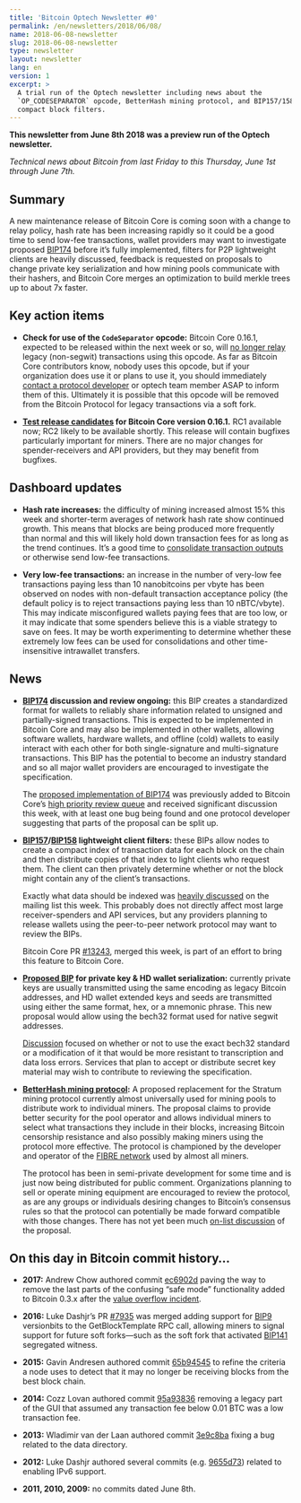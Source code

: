 ```yaml
---
title: 'Bitcoin Optech Newsletter #0'
permalink: /en/newsletters/2018/06/08/
name: 2018-06-08-newsletter
slug: 2018-06-08-newsletter
type: newsletter
layout: newsletter
lang: en
version: 1
excerpt: >
  A trial run of the Optech newsletter including news about the
  `OP_CODESEPARATOR` opcode, BetterHash mining protocol, and BIP157/158
  compact block filters.
---
```


**This newsletter from June 8th 2018 was a preview run of the Optech newsletter.**

*Technical news about Bitcoin from last Friday to this Thursday, June 1st through June 7th.*

## Summary

A new maintenance release of Bitcoin Core is coming soon with a change to relay policy, hash rate has been increasing rapidly so it could be a good time to send low-fee transactions, wallet providers may want to investigate proposed [BIP174][BIP174] before it’s fully implemented, filters for P2P lightweight clients are heavily discussed, feedback is requested on proposals to change private key serialization and how mining pools communicate with their hashers, and Bitcoin Core merges an optimization to build merkle trees up to about 7x faster.

[BIP174]: https://github.com/bitcoin/bips/blob/master/bip-0174.mediawiki

## Key action items

- **Check for use of the `CodeSeparator` opcode:** Bitcoin Core 0.16.1, expected to be released within the next week or so, will [no longer relay][standardness_rules] legacy (non-segwit) transactions using this opcode. As far as Bitcoin Core contributors know, nobody uses this opcode, but if your organization does use it or plans to use it, you should immediately [contact a protocol developer][contact_dev] or optech team member ASAP to inform them of this. Ultimately it is possible that this opcode will be removed from the Bitcoin Protocol for legacy transactions via a soft fork.

[contact_dev]: https://bitcoincore.org/en/contact/
[standardness_rules]: https://github.com/bitcoin/bitcoin/pull/11423

- **[Test release candidates][rc] for Bitcoin Core version 0.16.1.** RC1 available now; RC2 likely to be available shortly. This release will contain bugfixes particularly important for miners. There are no major changes for spender-receivers and API providers, but they may benefit from bugfixes.

[rc]: https://bitcoincore.org/bin/bitcoin-core-0.16.1/

## Dashboard updates

- **Hash rate increases:** the difficulty of mining increased almost 15% this week and shorter-term averages of network hash rate show continued growth. This means that blocks are being produced more frequently than normal and this will likely hold down transaction fees for as long as the trend continues. It’s a good time to [consolidate transaction outputs][consolidate] or otherwise send low-fee transactions.

[consolidate]: https://en.bitcoin.it/wiki/Techniques_to_reduce_transaction_fees#Consolidation

- **Very low-fee transactions:** an increase in the number of very-low fee transactions paying less than 10 nanobitcoins per vbyte has been observed on nodes with non-default transaction acceptance policy (the default policy is to reject transactions paying less than 10 nBTC/vbyte). This may indicate misconfigured wallets paying fees that are too low, or it may indicate that some spenders believe this is a viable strategy to save on fees. It may be worth experimenting to determine whether these extremely low fees can be used for consolidations and other time-insensitive intrawallet transfers.

## News

- **[BIP174][BIP174] discussion and review ongoing:** this BIP creates a standardized format for wallets to reliably share information related to unsigned and partially-signed transactions. This is expected to be implemented in Bitcoin Core and may also be implemented in other wallets, allowing software wallets, hardware wallets, and offline (cold) wallets to easily interact with each other for both single-signature and multi-signature transactions. This BIP has the potential to become an industry standard and so all major wallet providers are encouraged to investigate the specification.

  The [proposed implementation of BIP174][PR12136] was previously added to Bitcoin Core’s [high priority review queue][high priority] and received significant discussion this week, with at least one bug being found and one protocol developer suggesting that parts of the proposal can be split up.

[BIP174]: https://github.com/bitcoin/bips/blob/master/bip-0174.mediawiki
[PR12136]: https://github.com/bitcoin/bitcoin/pull/12136
[high priority]: https://github.com/bitcoin/bitcoin/projects/8

- **[BIP157][BIP157]/[BIP158][BIP158] lightweight client filters:** these BIPs allow nodes to create a compact index of transaction data for each block on the chain and then distribute copies of that index to light clients who request them. The client can then privately determine whether or not the block might contain any of the client’s transactions.

  Exactly what data should be indexed was [heavily discussed][BIP158 discussion] on the mailing list this week. This probably does not directly affect most large receiver-spenders and API services, but any providers planning to release wallets using the peer-to-peer network protocol may want to review the BIPs.

  Bitcoin Core PR [#13243][PR 13243], merged this week, is part of an effort to bring this feature to Bitcoin Core.

[BIP157]: https://github.com/bitcoin/bips/blob/master/bip-0157.mediawiki
[BIP158]: https://github.com/bitcoin/bips/blob/master/bip-0158.mediawiki
[BIP158 discussion]: https://lists.linuxfoundation.org/pipermail/bitcoin-dev/2018-June/016057.html
[PR 13243]: https://github.com/bitcoin/bitcoin/pull/13243

- **[Proposed BIP][bech32 keys] for private key & HD wallet serialization:** currently private keys are usually transmitted using the same encoding as legacy Bitcoin addresses, and HD wallet extended keys and seeds are transmitted using either the same format, hex, or a mnemonic phrase. This new proposal would allow using the bech32 format used for native segwit addresses.

  [Discussion][bech32 keys discussion] focused on whether or not to use the exact bech32 standard or a modification of it that would be more resistant to transcription and data loss errors. Services that plan to accept or distribute secret key material may wish to contribute to reviewing the specification.

[bech32 keys]: https://gist.github.com/jonasschnelli/68a2a5a5a5b796dc9992f432e794d719
[bech32 keys discussion]: https://lists.linuxfoundation.org/pipermail/bitcoin-dev/2018-June/016065.html

- **[BetterHash mining protocol][BetterHash spec]:** A proposed replacement for the Stratum mining protocol currently almost universally used for mining pools to distribute work to individual miners. The proposal claims to provide better security for the pool operator and allows individual miners to select what transactions they include in their blocks, increasing Bitcoin censorship resistance and also possibly making miners using the protocol more effective. The protocol is championed by the developer and operator of the [FIBRE network][FIBRE] used by almost all miners.

  The protocol has been in semi-private development for some time and is just now being distributed for public comment. Organizations planning to sell or operate mining equipment are encouraged to review the protocol, as are any groups or individuals desiring changes to Bitcoin’s consensus rules so that the protocol can potentially be made forward compatible with those changes. There has not yet been much [on-list discussion][BetterHash discussion] of the proposal.

[BetterHash spec]: https://github.com/TheBlueMatt/bips/blob/betterhash/bip-XXXX.mediawiki
[FIBRE]: http://bitcoinfibre.org/
[BetterHash discussion]: https://lists.linuxfoundation.org/pipermail/bitcoin-dev/2018-June/016077.html

## On this day in Bitcoin commit history…

- **2017:** Andrew Chow authored commit [ec6902d][commitec6902d] paving the way to remove the last parts of the confusing “safe mode” functionality added to Bitcoin 0.3.x after the [value overflow incident][value overflow].

[commitec6902d]: https://github.com/bitcoin/bitcoin/commit/ec6902d0ea2bbe75179684fc71849d5e34647a14
[value overflow]: https://en.bitcoin.it/wiki/Value_overflow_incident

- **2016:** Luke Dashjr’s PR [#7935][PR7953] was merged adding support for [BIP9] versionbits to the GetBlockTemplate RPC call, allowing miners to signal support for future soft forks—such as the soft fork that activated [BIP141] segregated witness.

[PR7953]: https://github.com/bitcoin/bitcoin/pull/7935
[BIP9]: https://github.com/bitcoin/bips/blob/master/bip-0009.mediawiki
[BIP141]: https://github.com/bitcoin/bips/blob/master/bip-0141.mediawiki

- **2015:** Gavin Andresen authored commit [65b94545][commit65b94545] to refine the criteria a node uses to detect that it may no longer be receiving blocks from the best block chain.

[commit65b94545]: https://github.com/bitcoin/bitcoin/commit/65b94545036ae6e38e79e9c7166a3ba1ddb83f66

- **2014:** Cozz Lovan authored commit [95a93836][commit95a93836] removing a legacy part of the GUI that assumed any transaction fee below 0.01 BTC was a low transaction fee.

[commit95a93836]: https://github.com/bitcoin/bitcoin/commit/95a93836d8ab3e5f2412503dfafdf54db4f8c1ee

- **2013:** Wladimir van der Laan authored commit [3e9c8ba][commit3e9c8ba] fixing a bug related to the data directory.

[commit3e9c8ba]: https://github.com/bitcoin/bitcoin/commit/3e9c8bab54371364f8e70c3b44e732c593b43a76

- **2012:** Luke Dashjr authored several commits (e.g. [9655d73][commit9655d73]) related to enabling IPv6 support.

[commit9655d73]: https://github.com/bitcoin/bitcoin/commit/9655d73f49cd4da189ddb2ed708c26dc4cb3babe

- **2011, 2010, 2009:** no commits dated June 8th.
